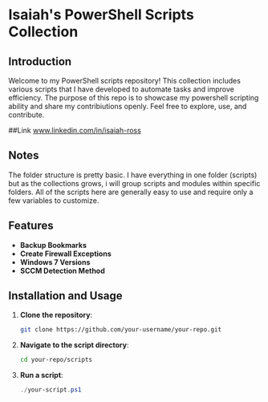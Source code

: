 # Isaiah's PowerShell Scripts Collection

## Introduction
Welcome to my PowerShell scripts repository! This collection includes various scripts that I have developed to automate tasks and improve efficiency. The purpose of this repo is to showcase my powershell scripting ability and share my contribiutions openly. Feel free to explore, use, and contribute.

##Link
www.linkedin.com/in/isaiah-ross 

## Notes
The folder structure is pretty basic. I have everything in one folder (scripts) but as the collections grows, i will group scripts and modules within specific folders. All of the scripts here are generally easy to use and require only a few variables to customize. 

## Features
- **Backup Bookmarks**
- **Create Firewall Exceptions**
- **Windows 7 Versions**
- **SCCM Detection Method**

## Installation and Usage
1. **Clone the repository**:
    ```sh
    git clone https://github.com/your-username/your-repo.git
    ```
2. **Navigate to the script directory**:
    ```sh
    cd your-repo/scripts
    ```
3. **Run a script**:
    ```powershell
    ./your-script.ps1
    ```


